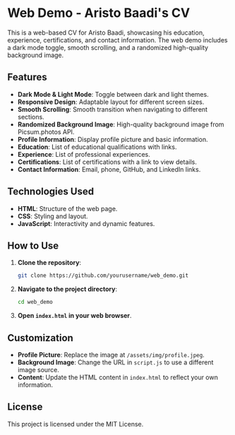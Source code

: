 # Web Demo - Aristo Baadi's CV

This is a web-based CV for Aristo Baadi, showcasing his education, experience, certifications, and contact information. The web demo includes a dark mode toggle, smooth scrolling, and a randomized high-quality background image.

## Features

- **Dark Mode & Light Mode**: Toggle between dark and light themes.
- **Responsive Design**: Adaptable layout for different screen sizes.
- **Smooth Scrolling**: Smooth transition when navigating to different sections.
- **Randomized Background Image**: High-quality background image from Picsum.photos API.
- **Profile Information**: Display profile picture and basic information.
- **Education**: List of educational qualifications with links.
- **Experience**: List of professional experiences.
- **Certifications**: List of certifications with a link to view details.
- **Contact Information**: Email, phone, GitHub, and LinkedIn links.

## Technologies Used

- **HTML**: Structure of the web page.
- **CSS**: Styling and layout.
- **JavaScript**: Interactivity and dynamic features.

## How to Use

1. **Clone the repository**:
    ```bash
    git clone https://github.com/yourusername/web_demo.git
    ```
2. **Navigate to the project directory**:
    ```bash
    cd web_demo
    ```
3. **Open `index.html` in your web browser**.

## Customization

- **Profile Picture**: Replace the image at `/assets/img/profile.jpeg`.
- **Background Image**: Change the URL in `script.js` to use a different image source.
- **Content**: Update the HTML content in `index.html` to reflect your own information.

## License

This project is licensed under the MIT License.
